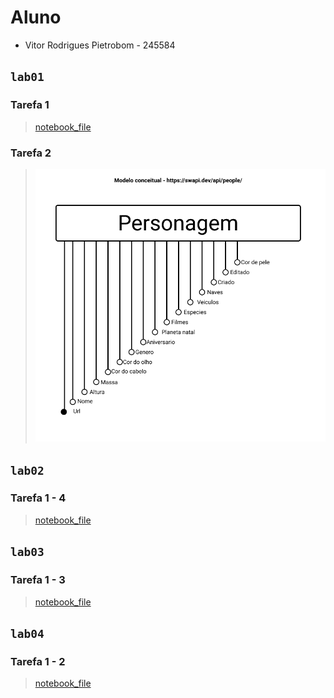 # Aluno
* Vitor Rodrigues Pietrobom - 245584


## `lab01`
  ### Tarefa 1
  > [notebook_file](lab01/notebook/lab01.ipynb)

  ### Tarefa 2
  > <img src="lab01/images/Lab01.png">

## `lab02`
  ### Tarefa 1 - 4
  > [notebook_file](lab02/lab2_logic_model_dbpedia.ipynb)

## `lab03`
  ### Tarefa 1 - 3
  > [notebook_file](lab03/lab03-nhanes.ipynb)

## `lab04`
  ### Tarefa 1 - 2
  > [notebook_file](lab04/lab04-sql-advanced.ipynb)
